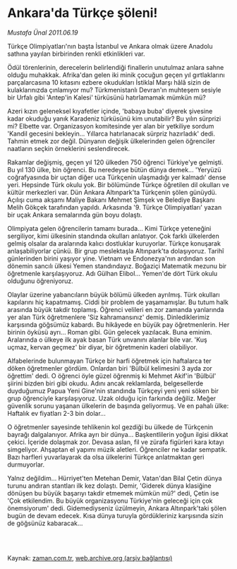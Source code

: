 # Ankara'da Türkçe şöleni!

*Mustafa Ünal 2011.06.19*

<td class="columnist-detail">
<p>Türkçe Olimpiyatları'nın başta İstanbul ve Ankara olmak üzere Anadolu sathına yayılan birbirinden renkli etkinlikleri var.</p>
<p>
<div id="haberMetinDiv">
<p> Ödül törenlerinin, derecelerin belirlendiği finallerin unutulmaz anlara sahne olduğu muhakkak. Afrika'dan gelen iki minik çocuğun geçen yıl gırtlaklarını parçalarcasına 10 kıtasını ezbere okudukları İstiklal Marşı hâlâ sizin de kulaklarınızda çınlamıyor mu? Türkmenistanlı Devran'ın muhteşem sesiyle bir Urfalı gibi 'Antep'in Kalesi' türküsünü hatırlamamak mümkün mü?
<p>Azeri kızın geleneksel kıyafetler içinde, 'babaya buba' diyerek şivesine kadar okuduğu yanık Karadeniz türküsünü kim unutabilir? Bu yılın sürprizi mi? Elbette var. Organizasyon komitesinde yer alan bir yetkiliye sordum 'Kandil gecesini bekleyin... Yıllarca hatırlanacak sürpriz hazırladık' dedi. Tahmin etmek zor değil. Dünyanın değişik ülkelerinden gelen öğrenciler naatların seçkin örneklerini seslendirecek.
<p>Rakamlar değişmiş, geçen yıl 120 ülkeden 750 öğrenci Türkiye'ye gelmişti. Bu yıl 130 ülke, bin öğrenci. Bu neredeyse bütün dünya demek... 'Yeryüzü coğrafyasında bir uçtan diğer uca Türkçenin ulaşmadığı yer kalmadı' dense yeri. Hepsinde Türk okulu yok. Bir bölümünde Türkçe öğretilen dil okulları ve kültür merkezleri var. Dün Ankara Altınpark'ta Türkçenin şölen günüydü. Açılışı cuma akşamı Maliye Bakanı Mehmet Şimşek ve Belediye Başkanı Melih Gökçek tarafından yapıldı. Arkasında '9. Türkçe Olimpiyatları' yazan bir uçak Ankara semalarında gün boyu dolaştı.
<p>Olimpiyata gelen öğrencilerin tamamı burada... Kimi Türkçe yeteneğini sergiliyor, kimi ülkesinin standında okulları anlatıyor. Çok farklı ülkelerden gelmiş olsalar da aralarında kalıcı dostluklar kuruyorlar. Türkçe konuşarak anlaşabiliyorlar çünkü. Bir grup meslektaşla Altınpark'ta dolaşıyoruz. Tarihî günlerinden birini yaşıyor yine. Vietnam ve Endonezya'nın ardından son dönemin sancılı ülkesi Yemen standındayız. Boğaziçi Matematik mezunu bir öğretmenle karşılaşıyoruz. Adı Gülhan Elibol... Yemen'de dört Türk okulu olduğunu öğreniyoruz.
<p>Olaylar üzerine yabancıların büyük bölümü ülkeden ayrılmış. Türk okulları kapılarını hiç kapatmamış. Ciddi bir problem de yaşamamışlar. Bu tutum halk arasında büyük takdir toplamış. Öğrenci velileri en zor zamanda yanlarında yer alan Türk öğretmenlere 'Siz kahramansınız' demiş. Dinlediklerimiz karşısında göğsümüz kabardı. Bu hikâyede en büyük pay öğretmenlerin. Her birinin öyküsü ayrı... Roman gibi. Gün gelecek yazılacak. Buna eminim. Aralarında o ülkeye ilk ayak basan Türk unvanını alanlar bile var. 'Kuş uçmaz, kervan geçmez' bir diyar, bir öğretmenin kaderi olabiliyor.
<p>Alfabelerinde bulunmayan Türkçe bir harfi öğretmek için haftalarca ter döken öğretmenler gördüm. Onlardan biri 'Bülbül kelimesini 3 ayda zor öğrettim' dedi. O öğrenci öyle güzel öğrenmiş ki Mehmet Akif'in 'Bülbül' şiirini bizden biri gibi okudu. Adını ancak reklamlarda, belgesellerde duyduğumuz Papua Yeni Gine'nin standında Türkçeyi yeni yeni söken bir grup öğrenciyle karşılaşıyoruz. Uzak olduğu için farkında değiliz. Meğer güvenlik sorunu yaşanan ülkelerin de başında geliyormuş. Ve en pahalı ülke: Haftalık ev fiyatları 2-3 bin dolar...
<p>O öğretmenler sayesinde tehlikenin kol gezdiği bu ülkede de Türkçenin bayrağı dalgalanıyor. Afrika ayrı bir dünya... Başkentlilerin yoğun ilgisi dikkat çekici. İçeride dolaşmak zor. Devasa aslan, fil ve zürafa figürleri kara kıtayı simgeliyor. Ahşaptan el yapımı müzik aletleri. Öğrenciler ne kadar sempatik. Bazı harfleri yuvarlayarak da olsa ülkelerini Türkçe anlatmaktan geri durmuyorlar.
<p>Yalnız değildim... Hürriyet'ten Metehan Demir, Vatan'dan Bilal Çetin dünya turunu andıran stantları ilk kez dolaştı. Demir, 'Giderek dünya klasiğine dönüşen bu büyük başarıyı takdir etmemek mümkün mü?' dedi, Çetin ise 'Çok etkilendim. Bu büyük organizasyonu Türkiye'nin geleceği için çok önemsiyorum' dedi. Gidemediyseniz üzülmeyin, Ankara Altınpark'taki şölen bugün de devam edecek. Kısa dünya turuyla gördükleriniz karşısında sizin de göğsünüz kabaracak... </p></p></p></p></p></p></p></p></div>
</p>


<p><br>
		 </br></p></td>

Kaynak: [zaman.com.tr](http://zaman.com.tr/yazar.do?yazino=1148531), [web.archive.org (arşiv bağlantısı)](http://web.archive.org/web/20110829185343/http://www.zaman.com.tr:80/yazar.do?yazino=1148531)

